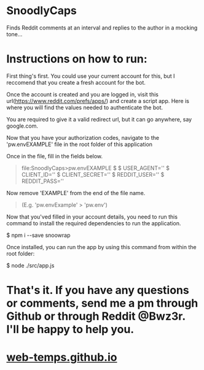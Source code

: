 # SnoodlyCaps
 Finds Reddit comments at an interval and replies to the author in a mocking tone...


# Instructions on how to run:

First thing's first. You could use your current account for this, but I reccomend that you create a fresh account for the bot.

Once the account is created and you are logged in, visit this url(https://www.reddit.com/prefs/apps/) and create a script app. Here is where you will find the values needed to authenticate the bot. 

You are required to give it a valid redirect url, but it can go anywhere, say google.com.

Now that you have your authorization codes, navigate to the 'pw.envEXAMPLE' file in the root folder of this application

Once in the file, fill in the fields below.

>file:SnoodlyCaps>pw.envEXAMPLE
$
$   USER_AGENT=''
$   CLIENT_ID=''
$   CLIENT_SECRET=''
$   REDDIT_USER=''
$   REDDIT_PASS=''


Now remove 'EXAMPLE' from the end of the file name.
> (E.g. 'pw.envExample' > 'pw.env')


Now that you'ved filled in your account details, you need to run this command to install the required dependencies to run the application.

$ npm i --save snoowrap

Once installed, you can run the app by using this command from within the root folder:

$ node ./src/app.js

# That's it. If you have any questions or comments, send me a pm through Github or through Reddit @Bwz3r. I'll be happy to help you.


# <a href="https://www.web-temps.github.io">web-temps.github.io</a>
